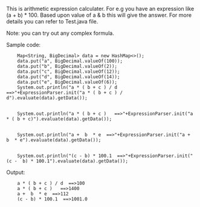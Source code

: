 This is arithmetic expression calculater.
For e.g you have an expression like (a + b) * 100.
Based upon value of a & b this will give the answer.
For more details you can refer to Test.java file.

Note: you can try out any complex formula.


Sample code:

        Map<String, BigDecimal> data = new HashMap<>();
        data.put("a", BigDecimal.valueOf(100));
        data.put("b", BigDecimal.valueOf(2));
        data.put("c", BigDecimal.valueOf(12));
        data.put("d", BigDecimal.valueOf(14));
        data.put("e", BigDecimal.valueOf(6));
        System.out.println("a * ( b + c ) / d  ==>"+ExpressionParser.init("a * ( b + c ) / d").evaluate(data).getData());


        System.out.println("a * ( b + c )   ==>"+ExpressionParser.init("a * ( b + c)").evaluate(data).getData());


        System.out.println("a +  b  * e  ==>"+ExpressionParser.init("a +  b  * e").evaluate(data).getData());


        System.out.println("(c - b) * 100.1  ==>"+ExpressionParser.init("(c -  b) * 100.1").evaluate(data).getData());
       
       
       
Output:

        a * ( b + c ) / d  ==>100
        a * ( b + c )   ==>1400
        a +  b  * e  ==>112
        (c - b) * 100.1  ==>1001.0
